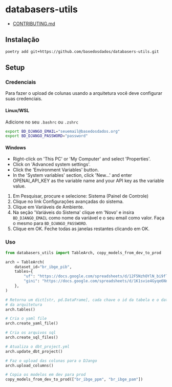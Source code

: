 # databasers-utils

- [CONTRIBUTING.md](./CONTRIBUTING.md)

## Instalação

```sh
poetry add git+https://github.com/basedosdados/databasers-utils.git
```

## Setup

### Credenciais

Para fazer o upload de colunas usando a arquitetura você deve configurar suas
credenciais.

#### Linux/WSL

Adicione no seu `.bashrc` ou `.zshrc`

```sh
export BD_DJANGO_EMAIL="seuemail@basedosdados.org"
export BD_DJANGO_PASSWORD="password"
```

#### Windows

- Right-click on 'This PC' or 'My Computer' and select 'Properties'.
- Click on 'Advanced system settings'.
- Click the 'Environment Variables' button.
- In the 'System variables' section, click 'New...' and enter OPENAI_API_KEY as the variable name and your API key as the variable value.

1. Em Pesquisar, procure e selecione: Sistema (Painel de Controle)
2. Clique no link Configurações avançadas do sistema.
3. Clique em Variáveis de Ambiente. 
4. Na seção 'Variáveis do Sistema' clique em 'Novo' e insira `BD_DJANGO_EMAIL` como nome da variável e o seu email como valor. Faça o mesmo para `BD_DJANGO_PASSWORD`.
5. Clique em OK. Feche todas as janelas restantes clicando em OK.

### Uso

```python
from databasers_utils import TableArch, copy_models_from_dev_to_prod

arch = TableArch(
    dataset_id="br_ibge_pib",
    tables={
        "uf": "https://docs.google.com/spreadsheets/d/12F5NzhOYlN_bi9flLBEdXDWpa5iVakSP4EKm9UoyWuo/edit?usp=drive_link",
        "gini": "https://docs.google.com/spreadsheets/d/1K1svie4Gyqe6NnRjBgJbapU5sTsLqXWTQUmTRVIRwQc/edit?usp=drive_link",
    },
)

# Retorna um dict[str, pd.DataFrame], cada chave o id da tabela e o dataframe
# da arquitetura
arch.tables()

# Cria o yaml file
arch.create_yaml_file()

# Cria os arquivos sql
arch.create_sql_files()

# Atualiza o dbt_project.yml
arch.update_dbt_project()

# Faz o upload das colunas para o DJango
arch.upload_columns()

# Copia os modelos em dev para prod
copy_models_from_dev_to_prod(["br_ibge_ppm", "br_ibge_pam"])
```
